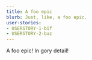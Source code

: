 ```yaml
---
title: A foo epic
blurb: Just, like, a foo epic.
user-stories:
- USERSTORY-1-bif
- USERSTORY-2-baz
---
```


A foo epic! In gory detail!
